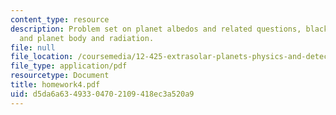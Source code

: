 ```yaml
---
content_type: resource
description: Problem set on planet albedos and related questions, black body radiation,
  and planet body and radiation.
file: null
file_location: /coursemedia/12-425-extrasolar-planets-physics-and-detection-techniques-fall-2007/d5da6a63493304702109418ec3a520a9_homework4.pdf
file_type: application/pdf
resourcetype: Document
title: homework4.pdf
uid: d5da6a63-4933-0470-2109-418ec3a520a9
---
```

